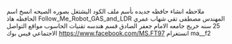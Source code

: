 ملاحظه
انشاء حافظه جديده بأسم ملف الكود اليشتغل  بصوره الصيحه
انسخ اسم  الحافظه هاذ
Follow_Me_Robot_GAS_and_LDR
المهندس مصطفى تقي شهاب
عمري 25 سنه
خريج جامعه الامام جعفر الصادق
قسم هندسه تقنيات الحاسوب
مواقع التواصل الاجتماعي
فيس بوك
https://www.facebook.com/MS.FT97
انستغرام
ma__f2
